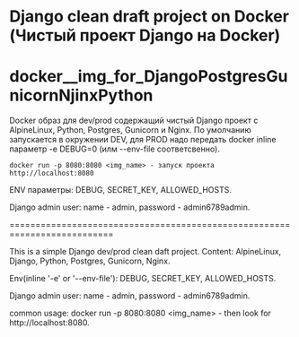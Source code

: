 # Django clean draft project on Docker (Чистый проект Django на Docker)
# docker__img_for_DjangoPostgresGunicornNjinxPython

  Docker образ для dev/prod содержащий чистый Django проект
  с AlpineLinux, Python, Postgres, Gunicorn и Nginx.
  По умолчанию запускается в окружении DEV, 
  для PROD надо передать docker inline параметр -e DEBUG=0 (илм --env-file соответсвенно).
  
    docker run -p 8080:8080 <img_name> - запуск проекта http://localhost:8080
  ENV параметры: DEBUG, SECRET_KEY, ALLOWED_HOSTS.
  
  Django admin user: name - admin, password - admin6789admin.

==========================================================================

  This is a simple Django dev/prod clean daft project.
  Content: AlpineLinux, Django, Python, Postgres, Gunicorn, Nginx.
  
  Env(inline '-e' or '--env-file'): DEBUG, SECRET_KEY, ALLOWED_HOSTS.
  
  Django admin user: name - admin, password - admin6789admin.

  common usage: docker run -p 8080:8080 <img_name> - then look for http://localhost:8080.
